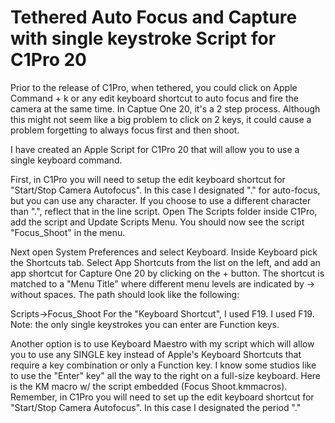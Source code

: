# Tethered Auto Focus and Capture with single keystroke Script for C1Pro 20
Prior to the release of C1Pro, when tethered, you could click on Apple Command + k or any edit keyboard shortcut to auto focus and fire the camera at the same time. In Captue One 20, it's a 2 step process. Although this might not seem like a big problem to click on 2 keys, it could cause a problem forgetting to always focus first and then shoot.

I have created an Apple Script for C1Pro 20 that will allow you to use a single keyboard command.

First, in C1Pro you will need to setup the edit keyboard shortcut for "Start/Stop Camera Autofocus". In this case I designated "." for auto-focus, but you can use any character. If you choose to use a different character than ".", reflect that in the line script. Open The Scripts folder inside C1Pro, add the script and Update Scripts Menu. You should now see the script "Focus_Shoot" in the menu.

Next open System Preferences and select Keyboard. Inside Keyboard pick the Shortcuts tab. Select App Shortcuts from the list on the left, and add an app shortcut for Capture One 20 by clicking on the + button. The shortcut is matched to a "Menu Title" where different menu levels are indicated by -> without spaces. The path should look like the following:

Scripts->Focus_Shoot
For the "Keyboard Shortcut", I used F19. I used F19. Note: the only single keystrokes you can enter are Function keys.



Another option is to use Keyboard Maestro with my script which will allow you to use any SINGLE key instead of Apple's Keyboard Shortcuts that require a key combination or only a Function key. I know some studios like to use the "Enter" key" all the way to the right on a full-size keyboard. Here is the KM macro w/ the script embedded (Focus Shoot.kmmacros). Remember, in C1Pro you will need to set up the edit keyboard shortcut for "Start/Stop Camera Autofocus". In this case I designated the period "."
